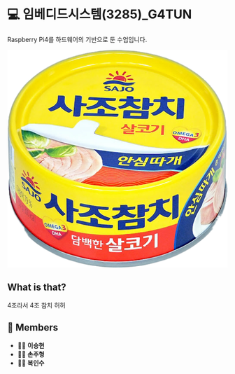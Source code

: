 # 💻 임베디드시스템(3285)_G4TUN

Raspberry Pi4를 하드웨어의 기반으로 둔 수업입니다.

![참치 이미지](6492BB6B-AA5B-4EC5-8C0B-A08DADC49F11.png)

## What is that?

4조라서 4조 참치 허허

## 👥 Members


- 👩‍💻 **이승현**
- 👨‍💻 **손주형**
- 👩‍💻 **복인수**

